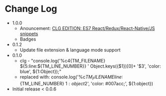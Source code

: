 # Change Log
-   1.0.0
    - Anouncement: [CLG EDITION: ES7 React/Redux/React-Native/JS snippets](https://marketplace.visualstudio.com/items?itemName=alexkev.clg-edition-es7-react-js-snippets) 
    - Badges
-   0.1.2
    - Update file extension & language mode support
-   0.1.0
    -   clg - "console.log('%c$4${TM_FILENAME} ${5:line:${TM_LINE_NUMBER}} ' Object.keys({$1})[0]+ '$3', 'color: blue', \${1:Object});"
    -   replaced with: console.log('%c${TM_FILENAME} line:${TM_LINE_NUMBER} ${1:object}$2', 'color: #007acc;', \${1:object})
-   Initial release < 0.0.6
